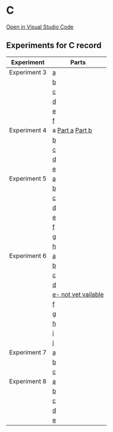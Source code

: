 # C


[Open in Visual Studio Code](https://vscode.dev/github/chileau/C)

## Experiments for C record


| Experiment                                                                                                                                | Parts                                                  |
| -------------------------------------------------------------------------------------------------------------------------------------- | ------------------------------------------------------- |
| Experiment 3| [a](https://github.com/chileau/C/blob/master/add.c)|
|| [b](https://github.com/chileau/C/blob/master/area_circle.c)|
|| [c](https://github.com/chileau/C/blob/master/arith_exp.c)|
|| [d](https://github.com/chileau/C/blob/master/tax.c)|
|| [e](https://github.com/chileau/C/blob/master/reverse.c)|
|| [f](https://github.com/chileau/C/blob/master/notes.c)|
|Experiment 4| a [Part a](https://github.com/chileau/C/blob/master/exp4.c) [Part b](https://github.com/chileau/C/blob/master/exp4b.c)|
|| [b](https://github.com/chileau/C/blob/master/quad.c)|
|| [c](https://github.com/chileau/C/blob/master/triangle.c)|
|| [d](https://github.com/chileau/C/blob/master/maxthree.c)|
|| [e](https://github.com/chileau/C/blob/master/bill.c)|
| Experiment 5| [a](https://github.com/chileau/C/blob/master/mult2.c)|
|| [b](https://github.com/chileau/C/blob/master/squaretable.c)|
|| [c](https://github.com/chileau/C/blob/master/sum_srs.c)|
|| [d](https://github.com/chileau/C/blob/master/max_srs.c)|
|| [e](https://github.com/chileau/C/blob/master/avg_srs.c)|
|| [f](https://github.com/chileau/C/blob/master/sq_sum.c)|
|| [g](https://github.com/chileau/C/blob/master/pow_2.c)|
|| [h](https://github.com/chileau/C/blob/master/fact.c)|
| Experiment 6| [a](https://github.com/chileau/C/blob/master/dig_do_wh.c)|
|| [b](https://github.com/chileau/C/blob/master/fizzbuzz.c)|
|| [c](https://github.com/chileau/C/blob/master/for_fact.c)|
|| [d](https://github.com/chileau/C/blob/master/fibonacci.c)|
|| [e- not yet vailable]()|
|| [f](https://github.com/chileau/C/blob/master/earnings.c)|
|| [g](https://github.com/chileau/C/blob/master/rect_star.c)|
|| [h](https://github.com/chileau/C/blob/master/star_triangle.c)|
|| [i](https://github.com/chileau/C/blob/master/floyd.c)|
|| [j](https://github.com/chileau/C/blob/master/prime_check.c)|
| Experiment 7| [a](https://github.com/chileau/C/blob/master/arm_check.c)|
|| [b]()|
|| [c]()|
| Experiment 8| [a]()|
|| [b]()|
|| [c]()|
|| [d]()|
|| [e]()|
